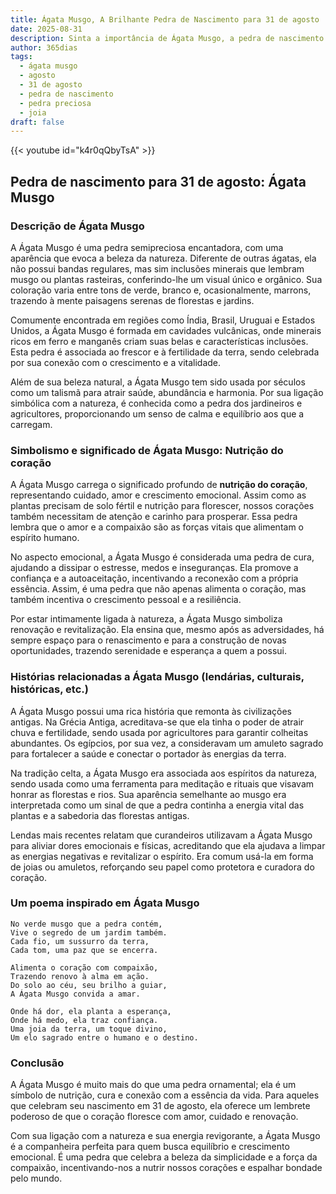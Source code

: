 ```yaml
---
title: Ágata Musgo, A Brilhante Pedra de Nascimento para 31 de agosto
date: 2025-08-31
description: Sinta a importância de Ágata Musgo, a pedra de nascimento de 31 de agosto que simboliza Nutrição do coração. Deixe que sua beleza e significado iluminem seu dia.
author: 365dias
tags:
  - ágata musgo
  - agosto
  - 31 de agosto
  - pedra de nascimento
  - pedra preciosa
  - joia
draft: false
---
```


{{< youtube id="k4r0qQbyTsA" >}}

## Pedra de nascimento para 31 de agosto: Ágata Musgo

### Descrição de Ágata Musgo

A Ágata Musgo é uma pedra semipreciosa encantadora, com uma aparência que evoca a beleza da natureza. Diferente de outras ágatas, ela não possui bandas regulares, mas sim inclusões minerais que lembram musgo ou plantas rasteiras, conferindo-lhe um visual único e orgânico. Sua coloração varia entre tons de verde, branco e, ocasionalmente, marrons, trazendo à mente paisagens serenas de florestas e jardins.

Comumente encontrada em regiões como Índia, Brasil, Uruguai e Estados Unidos, a Ágata Musgo é formada em cavidades vulcânicas, onde minerais ricos em ferro e manganês criam suas belas e características inclusões. Esta pedra é associada ao frescor e à fertilidade da terra, sendo celebrada por sua conexão com o crescimento e a vitalidade.

Além de sua beleza natural, a Ágata Musgo tem sido usada por séculos como um talismã para atrair saúde, abundância e harmonia. Por sua ligação simbólica com a natureza, é conhecida como a pedra dos jardineiros e agricultores, proporcionando um senso de calma e equilíbrio aos que a carregam.

### Simbolismo e significado de Ágata Musgo: Nutrição do coração

A Ágata Musgo carrega o significado profundo de **nutrição do coração**, representando cuidado, amor e crescimento emocional. Assim como as plantas precisam de solo fértil e nutrição para florescer, nossos corações também necessitam de atenção e carinho para prosperar. Essa pedra lembra que o amor e a compaixão são as forças vitais que alimentam o espírito humano.

No aspecto emocional, a Ágata Musgo é considerada uma pedra de cura, ajudando a dissipar o estresse, medos e inseguranças. Ela promove a confiança e a autoaceitação, incentivando a reconexão com a própria essência. Assim, é uma pedra que não apenas alimenta o coração, mas também incentiva o crescimento pessoal e a resiliência.

Por estar intimamente ligada à natureza, a Ágata Musgo simboliza renovação e revitalização. Ela ensina que, mesmo após as adversidades, há sempre espaço para o renascimento e para a construção de novas oportunidades, trazendo serenidade e esperança a quem a possui.

### Histórias relacionadas a Ágata Musgo (lendárias, culturais, históricas, etc.)

A Ágata Musgo possui uma rica história que remonta às civilizações antigas. Na Grécia Antiga, acreditava-se que ela tinha o poder de atrair chuva e fertilidade, sendo usada por agricultores para garantir colheitas abundantes. Os egípcios, por sua vez, a consideravam um amuleto sagrado para fortalecer a saúde e conectar o portador às energias da terra.

Na tradição celta, a Ágata Musgo era associada aos espíritos da natureza, sendo usada como uma ferramenta para meditação e rituais que visavam honrar as florestas e rios. Sua aparência semelhante ao musgo era interpretada como um sinal de que a pedra continha a energia vital das plantas e a sabedoria das florestas antigas.

Lendas mais recentes relatam que curandeiros utilizavam a Ágata Musgo para aliviar dores emocionais e físicas, acreditando que ela ajudava a limpar as energias negativas e revitalizar o espírito. Era comum usá-la em forma de joias ou amuletos, reforçando seu papel como protetora e curadora do coração.

### Um poema inspirado em Ágata Musgo

```
No verde musgo que a pedra contém,  
Vive o segredo de um jardim também.  
Cada fio, um sussurro da terra,  
Cada tom, uma paz que se encerra.

Alimenta o coração com compaixão,  
Trazendo renovo à alma em ação.  
Do solo ao céu, seu brilho a guiar,  
A Ágata Musgo convida a amar.

Onde há dor, ela planta a esperança,  
Onde há medo, ela traz confiança.  
Uma joia da terra, um toque divino,  
Um elo sagrado entre o humano e o destino.
```

### Conclusão

A Ágata Musgo é muito mais do que uma pedra ornamental; ela é um símbolo de nutrição, cura e conexão com a essência da vida. Para aqueles que celebram seu nascimento em 31 de agosto, ela oferece um lembrete poderoso de que o coração floresce com amor, cuidado e renovação.

Com sua ligação com a natureza e sua energia revigorante, a Ágata Musgo é a companheira perfeita para quem busca equilíbrio e crescimento emocional. É uma pedra que celebra a beleza da simplicidade e a força da compaixão, incentivando-nos a nutrir nossos corações e espalhar bondade pelo mundo.